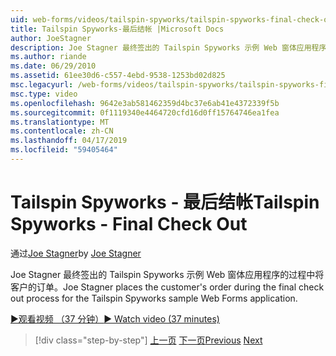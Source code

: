 ```yaml
---
uid: web-forms/videos/tailspin-spyworks/tailspin-spyworks-final-check-out
title: Tailspin Spyworks-最后结帐 |Microsoft Docs
author: JoeStagner
description: Joe Stagner 最终签出的 Tailspin Spyworks 示例 Web 窗体应用程序的过程中将客户的订单。
ms.author: riande
ms.date: 06/29/2010
ms.assetid: 61ee30d6-c557-4ebd-9538-1253bd02d825
msc.legacyurl: /web-forms/videos/tailspin-spyworks/tailspin-spyworks-final-check-out
msc.type: video
ms.openlocfilehash: 9642e3ab581462359d4bc37e6ab41e4372339f5b
ms.sourcegitcommit: 0f1119340e4464720cfd16d0ff15764746ea1fea
ms.translationtype: MT
ms.contentlocale: zh-CN
ms.lasthandoff: 04/17/2019
ms.locfileid: "59405464"
---
```

# <a name="tailspin-spyworks---final-check-out"></a><span data-ttu-id="531b6-103">Tailspin Spyworks - 最后结帐</span><span class="sxs-lookup"><span data-stu-id="531b6-103">Tailspin Spyworks - Final Check Out</span></span>

<span data-ttu-id="531b6-104">通过[Joe Stagner](https://github.com/JoeStagner)</span><span class="sxs-lookup"><span data-stu-id="531b6-104">by [Joe Stagner](https://github.com/JoeStagner)</span></span>

<span data-ttu-id="531b6-105">Joe Stagner 最终签出的 Tailspin Spyworks 示例 Web 窗体应用程序的过程中将客户的订单。</span><span class="sxs-lookup"><span data-stu-id="531b6-105">Joe Stagner places the customer's order during the final check out process for the Tailspin Spyworks sample Web Forms application.</span></span>

[<span data-ttu-id="531b6-106">&#9654;观看视频 （37 分钟）</span><span class="sxs-lookup"><span data-stu-id="531b6-106">&#9654; Watch video (37 minutes)</span></span>](https://channel9.msdn.com/Blogs/ASP-NET-Site-Videos/tailspin-spyworks-final-check-out)

> [!div class="step-by-step"]
> <span data-ttu-id="531b6-107">[上一页](tailspin-spyworks-migrate-the-shopping-cart.md)
> [下一页](tailspin-spyworks-adding-user-product-reviews.md)</span><span class="sxs-lookup"><span data-stu-id="531b6-107">[Previous](tailspin-spyworks-migrate-the-shopping-cart.md)
[Next](tailspin-spyworks-adding-user-product-reviews.md)</span></span>
